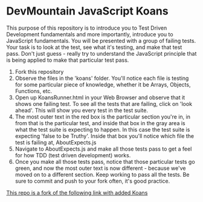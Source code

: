 DevMountain JavaScript Koans
=================
This purpose of this repository is to introduce you to Test Driven Development fundamentals and more importantly, introduce you to JavaScript fundamentals. You will be presented with a group of failing tests. Your task is to look at the test, see what it's testing, and make that test pass. Don't just guess - really try to understand the JavaScript principle that is being applied to make that particular test pass.

1. Fork this repository
2. Observe the files in the 'koans' folder. You'll notice each file is testing for some particular piece of knowledge, whether it be Arrays, Objects, Functions, etc.
3. Open up KoansRunner.html in your Web Browser and observe that it shows one failing test. To see all the tests that are failing, click on 'look ahead'. This will show you every test in the test suite. 
4. The most outer text in the red box is the particular section you're in, in from that is the particular test, and inside that box in the gray area is what the test suite is expecting to happen. In this case the test suite is expecting 'false to be Truthy'. Inside that box you'll notice which file the test is failing at, AboutExpects.js
5. Navigate to AboutExpects.js and make all those tests pass to get a feel for how TDD (test driven development) works.
6. Once you make all those tests pass, notice that those particular tests go green, and now the most outer text is now different - because we've moved on to a different section. Keep working to pass all the tests. Be sure to commit and push to your fork often, it's good practice.

[This repo is a fork of the following link with added Koans](https://github.com/mrdavidlaing/javascript-koans)